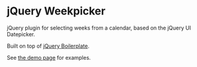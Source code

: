 # jQuery Weekpicker
jQuery plugin for selecting weeks from a calendar, based on the jQuery UI Datepicker.

Built on top of [jQuery Boilerplate](https://github.com/jquery-boilerplate/jquery-boilerplate).

See [the demo page](demo/index.html) for examples.